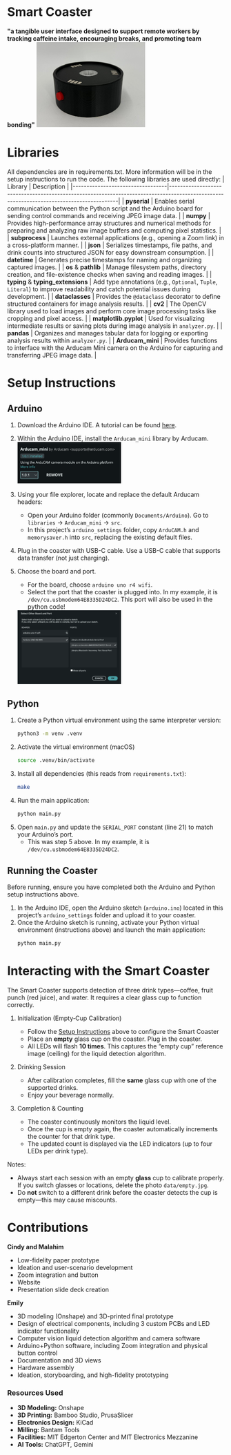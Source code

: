 # Smart Coaster
__"a tangible user interface designed to support remote workers by tracking caffeine intake, encouraging breaks, and promoting team bonding"__
<img src="readme_images/coaster.jpeg" alt="final coaster" width="50%" />


# Libraries
All dependencies are in requirements.txt. More information will be in the setup instructions to run the code. The following libraries are used directly:
| Library                          | Description                                                                                                                             |
|----------------------------------|-----------------------------------------------------------------------------------------------------------------------------------------|
| **pyserial**                     | Enables serial communication between the Python script and the Arduino board for sending control commands and receiving JPEG image data. |
| **numpy**                        | Provides high-performance array structures and numerical methods for preparing and analyzing raw image buffers and computing pixel statistics. |
| **subprocess**                   | Launches external applications (e.g., opening a Zoom link) in a cross-platform manner.                                                    |
| **json**                         | Serializes timestamps, file paths, and drink counts into structured JSON for easy downstream consumption.                                |
| **datetime**                     | Generates precise timestamps for naming and organizing captured images.                                                                  |
| **os** & **pathlib**             | Manage filesystem paths, directory creation, and file-existence checks when saving and reading images.                                   |
| **typing** & **typing_extensions** | Add type annotations (e.g., `Optional`, `Tuple`, `Literal`) to improve readability and catch potential issues during development.        |
| **dataclasses**                  | Provides the `@dataclass` decorator to define structured containers for image analysis results.                                          |
| **cv2**                          | The OpenCV library used to load images and perform core image processing tasks like cropping and pixel access.                           |
| **matplotlib.pyplot**            | Used for visualizing intermediate results or saving plots during image analysis in `analyzer.py`.                                         |
| **pandas**                       | Organizes and manages tabular data for logging or exporting analysis results within `analyzer.py`.                                        |
| **Arducam_mini**                 | Provides functions to interface with the Arducam Mini camera on the Arduino for capturing and transferring JPEG image data.               |


# Setup Instructions
## Arduino
1. Download the Arduino IDE. A tutorial can be found [here](https://docs.arduino.cc/software/ide-v2/tutorials/getting-started/ide-v2-downloading-and-installing/).
2. Within the Arduino IDE, install the `Arducam_mini` library by Arducam.  
   <img src="readme_images/arducam.png" alt="Arducam Mini Camera" width="50%" />
3. Using your file explorer, locate and replace the default Arducam headers:
   - Open your Arduino folder (commonly `Documents/Arduino`). Go to `libraries` → `Arducam_mini` → `src`.
   - In this project’s `arduino_settings` folder, copy `ArduCAM.h` and `memorysaver.h` into `src`, replacing the existing default files.
4. Plug in the coaster with USB-C cable. Use a USB-C cable that supports data transfer (not just charging).
5. Choose the board and port.  
    - For the board, choose `arduino uno r4 wifi`. 
    - Select the port that the coaster is plugged into. In my example, it is `/dev/cu.usbmodem64E8335D24DC2`. This port will also be used in the python code!

   <img src="readme_images/select_board.png" alt="Selecting Port" width="50%" />

## Python
1. Create a Python virtual environment using the same interpreter version:
   ```bash
   python3 -m venv .venv
   ```
2. Activate the virtual environment (macOS)
    ```bash
    source .venv/bin/activate
    ```
3. Install all dependencies (this reads from `requirements.txt`):
   ```bash
   make
   ```
4. Run the main application:
   ```bash
   python main.py
   ```
5. Open `main.py` and update the `SERIAL_PORT` constant (line 21) to match your Arduino’s port.
    - This was step 5 above. In my example, it is `/dev/cu.usbmodem64E8335D24DC2`.


## Running the Coaster
Before running, ensure you have completed both the Arduino and Python setup instructions above.

1. In the Arduino IDE, open the Arduino sketch (`arduino.ino`) located in this project’s `arduino_settings` folder and upload it to your coaster.
2. Once the Arduino sketch is running, activate your Python virtual environment (instructions above) and launch the main application:
   ```bash
   python main.py
   ```

# Interacting with the Smart Coaster
The Smart Coaster supports detection of three drink types—coffee, fruit punch (red juice), and water. It requires a clear glass cup to function correctly.

1. Initialization (Empty‐Cup Calibration)
   - Follow the [Setup Instructions](#setup-instructions) above to configure the Smart Coaster
   - Place an **empty** glass cup on the coaster. Plug in the coaster.
   - All LEDs will flash **10 times**. This captures the “empty cup” reference image (ceiling) for the liquid detection algorithm.

2. Drinking Session
   - After calibration completes, fill the **same** glass cup with one of the supported drinks.
   - Enjoy your beverage normally.

3. Completion & Counting
   - The coaster continuously monitors the liquid level.
   - Once the cup is empty again, the coaster automatically increments the counter for that drink type.
   - The updated count is displayed via the LED indicators (up to four LEDs per drink type).

Notes:
- Always start each session with an empty **glass** cup to calibrate properly. If you switch glasses or locations, delete the photo `data/empty.jpg`.
- Do **not** switch to a different drink before the coaster detects the cup is empty—this may cause miscounts.


# Contributions
**Cindy and Malahim**
- Low-fidelity paper prototype
- Ideation and user-scenario development
- Zoom integration and button
- Website
- Presentation slide deck creation

**Emily**
- 3D modeling (Onshape) and 3D-printed final prototype
- Design of electrical components, including 3 custom PCBs and LED indicator functionality
- Computer vision liquid detection algorithm and camera software
- Arduino+Python software, including Zoom integration and physical button control
- Documentation and 3D views
- Hardware assembly
- Ideation, storyboarding, and high-fidelity prototyping

### Resources Used
- **3D Modeling:** Onshape  
- **3D Printing:** Bamboo Studio, PrusaSlicer  
- **Electronics Design:** KiCad  
- **Milling:** Bantam Tools
- **Facilities:** MIT Edgerton Center and MIT Electronics Mezzanine  
- **AI Tools:** ChatGPT, Gemini  
